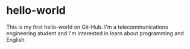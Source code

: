 # hello-world
This is my first hello-world on Git-Hub.
I'm a telecommunications engineering student and I'm interested in learn about programming and English.
